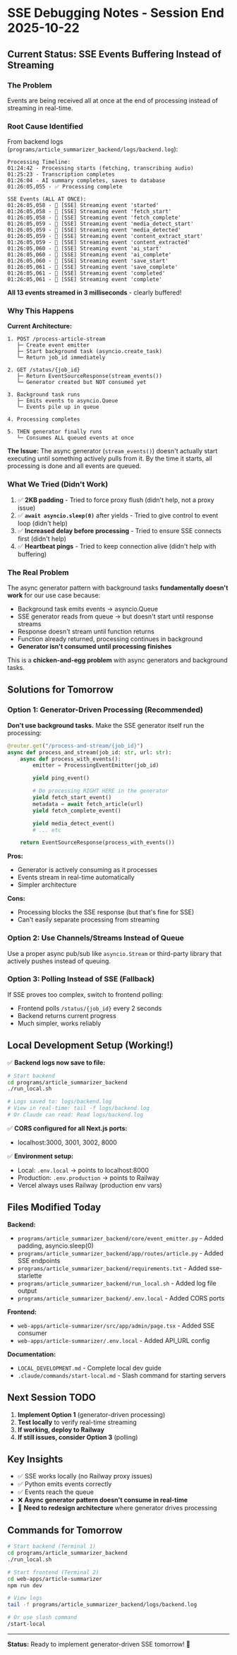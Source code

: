 # SSE Debugging Notes - Session End 2025-10-22

## Current Status: SSE Events Buffering Instead of Streaming

### The Problem
Events are being received all at once at the end of processing instead of streaming in real-time.

### Root Cause Identified
From backend logs (`programs/article_summarizer_backend/logs/backend.log`):

```
Processing Timeline:
01:24:42 - Processing starts (fetching, transcribing audio)
01:25:23 - Transcription completes
01:26:04 - AI summary completes, saves to database
01:26:05,055 - ✅ Processing complete

SSE Events (ALL AT ONCE):
01:26:05,058 - 📡 [SSE] Streaming event 'started'
01:26:05,058 - 📡 [SSE] Streaming event 'fetch_start'
01:26:05,058 - 📡 [SSE] Streaming event 'fetch_complete'
01:26:05,059 - 📡 [SSE] Streaming event 'media_detect_start'
01:26:05,059 - 📡 [SSE] Streaming event 'media_detected'
01:26:05,059 - 📡 [SSE] Streaming event 'content_extract_start'
01:26:05,059 - 📡 [SSE] Streaming event 'content_extracted'
01:26:05,060 - 📡 [SSE] Streaming event 'ai_start'
01:26:05,060 - 📡 [SSE] Streaming event 'ai_complete'
01:26:05,060 - 📡 [SSE] Streaming event 'save_start'
01:26:05,061 - 📡 [SSE] Streaming event 'save_complete'
01:26:05,061 - 📡 [SSE] Streaming event 'completed'
01:26:05,061 - 📡 [SSE] Streaming event 'complete'
```

**All 13 events streamed in 3 milliseconds** - clearly buffered!

### Why This Happens

**Current Architecture:**
```
1. POST /process-article-stream
   ├─ Create event emitter
   ├─ Start background task (asyncio.create_task)
   └─ Return job_id immediately

2. GET /status/{job_id}
   ├─ Return EventSourceResponse(stream_events())
   └─ Generator created but NOT consumed yet

3. Background task runs
   ├─ Emits events to asyncio.Queue
   └─ Events pile up in queue

4. Processing completes

5. THEN generator finally runs
   └─ Consumes ALL queued events at once
```

**The Issue:** The async generator (`stream_events()`) doesn't actually start executing until something actively pulls from it. By the time it starts, all processing is done and all events are queued.

### What We Tried (Didn't Work)

1. ✅ **2KB padding** - Tried to force proxy flush (didn't help, not a proxy issue)
2. ✅ **`await asyncio.sleep(0)`** after yields - Tried to give control to event loop (didn't help)
3. ✅ **Increased delay before processing** - Tried to ensure SSE connects first (didn't help)
4. ✅ **Heartbeat pings** - Tried to keep connection alive (didn't help with buffering)

### The Real Problem

The async generator pattern with background tasks **fundamentally doesn't work** for our use case because:

- Background task emits events → asyncio.Queue
- SSE generator reads from queue → but doesn't start until response streams
- Response doesn't stream until function returns
- Function already returned, processing continues in background
- **Generator isn't consumed until processing finishes**

This is a **chicken-and-egg problem** with async generators and background tasks.

## Solutions for Tomorrow

### Option 1: Generator-Driven Processing (Recommended)
**Don't use background tasks.** Make the SSE generator itself run the processing:

```python
@router.get("/process-and-stream/{job_id}")
async def process_and_stream(job_id: str, url: str):
    async def process_with_events():
        emitter = ProcessingEventEmitter(job_id)

        yield ping_event()

        # Do processing RIGHT HERE in the generator
        yield fetch_start_event()
        metadata = await fetch_article(url)
        yield fetch_complete_event()

        yield media_detect_event()
        # ... etc

    return EventSourceResponse(process_with_events())
```

**Pros:**
- Generator is actively consuming as it processes
- Events stream in real-time automatically
- Simpler architecture

**Cons:**
- Processing blocks the SSE response (but that's fine for SSE)
- Can't easily separate processing from streaming

### Option 2: Use Channels/Streams Instead of Queue
Use a proper async pub/sub like `asyncio.Stream` or third-party library that actively pushes instead of queuing.

### Option 3: Polling Instead of SSE (Fallback)
If SSE proves too complex, switch to frontend polling:
- Frontend polls `/status/{job_id}` every 2 seconds
- Backend returns current progress
- Much simpler, works reliably

## Local Development Setup (Working!)

✅ **Backend logs now save to file:**
```bash
# Start backend
cd programs/article_summarizer_backend
./run_local.sh

# Logs saved to: logs/backend.log
# View in real-time: tail -f logs/backend.log
# Or Claude can read: Read logs/backend.log
```

✅ **CORS configured for all Next.js ports:**
- localhost:3000, 3001, 3002, 8000

✅ **Environment setup:**
- Local: `.env.local` → points to localhost:8000
- Production: `.env.production` → points to Railway
- Vercel always uses Railway (production env vars)

## Files Modified Today

**Backend:**
- `programs/article_summarizer_backend/core/event_emitter.py` - Added padding, asyncio.sleep(0)
- `programs/article_summarizer_backend/app/routes/article.py` - Added SSE endpoints
- `programs/article_summarizer_backend/requirements.txt` - Added sse-starlette
- `programs/article_summarizer_backend/run_local.sh` - Added log file output
- `programs/article_summarizer_backend/.env.local` - Added CORS ports

**Frontend:**
- `web-apps/article-summarizer/src/app/admin/page.tsx` - Added SSE consumer
- `web-apps/article-summarizer/.env.local` - Added API_URL config

**Documentation:**
- `LOCAL_DEVELOPMENT.md` - Complete local dev guide
- `.claude/commands/start-local.md` - Slash command for starting servers

## Next Session TODO

1. **Implement Option 1** (generator-driven processing)
2. **Test locally** to verify real-time streaming
3. **If working, deploy to Railway**
4. **If still issues, consider Option 3** (polling)

## Key Insights

- ✅ SSE works locally (no Railway proxy issues)
- ✅ Python emits events correctly
- ✅ Events reach the queue
- ❌ **Async generator pattern doesn't consume in real-time**
- 🎯 **Need to redesign architecture** where generator drives processing

## Commands for Tomorrow

```bash
# Start backend (Terminal 1)
cd programs/article_summarizer_backend
./run_local.sh

# Start frontend (Terminal 2)
cd web-apps/article-summarizer
npm run dev

# View logs
tail -f programs/article_summarizer_backend/logs/backend.log

# Or use slash command
/start-local
```

---

**Status:** Ready to implement generator-driven SSE tomorrow! 🚀
